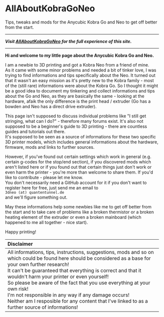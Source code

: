 # AllAboutKobraGoNeo
Tips, tweaks and mods for the Anycubic Kobra Go and Neo to get off better from the start.
  
---  

***Visit [AllAboutKobraGoNeo](https://1coderookie.github.io/AllAboutKobraGoNeo/) for the full experience of this site.***

---
  
**Hi and welcome to my little page about the Anycubic Kobra Go and Neo.**  
  
I am a newbie to 3D printing and got a Kobra Neo from a friend of mine.  
As it came with some minor problems and needed a bit of tinker love, I was trying to find informations and tips specifically about the Neo. It turned out that it wasn't an easy mission as it's pretty new to the Kobra family - most of the (still rare) informations were about the Kobra Go. So I thought it might be a good idea to document my tinkering and collect informations and tips about the Go and Neo, as they are basically the same - looking at the hardware, afaik the only difference is the print head / extruder (Go has a bowden and Neo has a direct drive extruder).  
  
This page isn't supposed to discuss individual problems like "I still get stringing, what can I do?" - therefore many forums exist. It's also not supposed to be a beginner's guide to 3D printing - there are countless guides and tutorials out there.  
It's supposed to be seen as a source of informations for these two specific 3D printer models, which includes general informations about the hardware, firmware, mods and links to further sources.  
  
However, if you've found out certain settings which work in general (e.g. certain g-codes for the stop/end section), if you discovered mods which aren't listed here or if you found out that certain things just don't work or even harm the printer - you're more than welcome to share them. If you'd like to contribute - please let me know.  
You don't necessarily need a GitHub account for it if you don't want to register here for free, just send me an email to  <br> `3dneo (at) quantentunnel.de` </br> and we'll figure something out.   
  
May these informations help some newbies like me to get off better from the start and to take care of problems like a broken thermistor or a broken heating element of the extruder or even a broken mainboard (which happened to me all together - nice start).  
  
Happy printing!   
  
| Disclaimer |
|:-----------|
| All informations, tips, instructions, suggestions, mods and so on which could be found here should be considered as a base for your own further research! <br> It can't be guaranteed that everything is correct and that it wouldn't harm your printer or even yourself! <br> So please be aware of the fact that you use everything at your own risk! <br> I'm not responsible in any way if any damage occurs! <br> Neither am I resposible for any content that I've linked to as a further source of informations! |   

